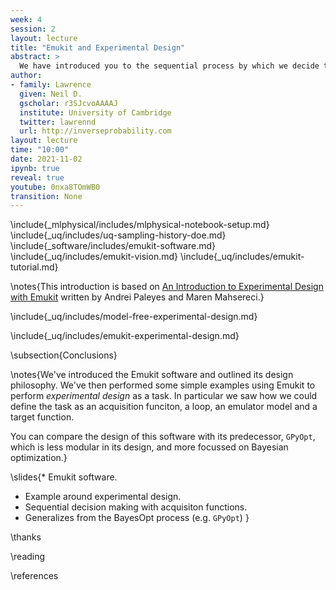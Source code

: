 ```yaml
---
week: 4
session: 2
layout: lecture
title: "Emukit and Experimental Design"
abstract: >
  We have introduced you to the sequential process by which we decide to evaluation points in a simulation through Bayesian optimization. In this lecture we introduce Emukit. Emukit is a software framework for decision programming via surrogage modelling and emulation. It formalizes the process of selecting a point via an acquisition function and provides a general framework for incorporating surrogate models and the acquisition function of your choice. We'll then show how Emukit can be used for *active* experimental design.
author:
- family: Lawrence
  given: Neil D.
  gscholar: r3SJcvoAAAAJ
  institute: University of Cambridge
  twitter: lawrennd
  url: http://inverseprobability.com
layout: lecture
time: "10:00"
date: 2021-11-02
ipynb: true
reveal: true
youtube: 0nxa8TOmWB0
transition: None
---
```



\include{_mlphysical/includes/mlphysical-notebook-setup.md}
\include{_uq/includes/uq-sampling-history-doe.md}
\include{_software/includes/emukit-software.md}
\include{_uq/includes/emukit-vision.md}
\include{_uq/includes/emukit-tutorial.md}


\notes{This introduction is based on [An Introduction to Experimental Design with Emukit](https://github.com/EmuKit/emukit/blob/master/notebooks/Emukit-tutorial-experimental-design-introduction.ipynb) written by Andrei Paleyes and Maren Mahsereci.}

\include{_uq/includes/model-free-experimental-design.md}

\include{_uq/includes/emukit-experimental-design.md}

\subsection{Conclusions}

\notes{We've introduced the Emukit software and outlined its design philosophy. We've then performed some simple examples using Emukit to perform *experimental design* as a task. In particular we saw how we could define the task as an acquisition funciton, a loop, an emulator model and a target function.

You can compare the design of this software with its predecessor, `GPyOpt`, which is less modular in its design, and more focussed on Bayesian optimization.}

\slides{* Emukit software.
* Example around experimental design.
* Sequential decision making with acquisiton functions.
* Generalizes from the BayesOpt process (e.g. `GPyOpt`)
}

\thanks

\reading

\references
